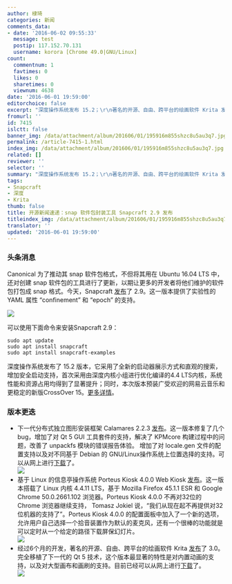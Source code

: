 ```yaml
---
author: 棣琦
categories: 新闻
comments_data:
- date: '2016-06-02 09:55:33'
  message: test
  postip: 117.152.70.131
  username: korora [Chrome 49.0|GNU/Linux]
count:
  commentnum: 1
  favtimes: 0
  likes: 0
  sharetimes: 0
  viewnum: 4638
date: '2016-06-01 19:59:00'
editorchoice: false
excerpt: "深度操作系统发布 15.2；\r\n著名的开源、自由、跨平台的绘画软件 Krita 发布了 3.0"
fromurl: ''
id: 7415
islctt: false
banner_img: /data/attachment/album/201606/01/195916m855shzc8u5au3q7.jpg
permalink: /article-7415-1.html
index_img: /data/attachment/album/201606/01/195916m855shzc8u5au3q7.jpg
related: []
reviewer: ''
selector: ''
summary: "深度操作系统发布 15.2；\r\n著名的开源、自由、跨平台的绘画软件 Krita 发布了 3.0"
tags:
- Snapcraft
- 深度
- Krita
thumb: false
title: 开源新闻速递：snap 软件包封装工具 Snapcraft 2.9 发布
titleindex_img: /data/attachment/album/201606/01/195916m855shzc8u5au3q7.jpg
translator: ''
updated: '2016-06-01 19:59:00'
---
```


### 头条消息


Canonical 为了推动其 snap 软件包格式，不但将其用在 Ubuntu 16.04 LTS 中，还对创建 snap 软件包的工具进行了更新，以期让更多的开发者将他们维护的软件包打包成 snap 格式。今天，Snapcraft [发布](https://launchpad.net/snapcraft/+milestone/2.9)了 2.9。这一版本提供了实验性的 YAML 属性 “confinement” 和 “epoch” 的支持。


![](/data/attachment/album/201606/01/195916m855shzc8u5au3q7.jpg)


可以使用下面命令来安装Snapcraft 2.9：



```
sudo apt update
sudo apt install snapcraft
sudo apt install snapcraft-examples
```

深度操作系统发布了 15.2 版本，它采用了全新的启动器展示方式和直观的搜索，增加安全启动支持，首次采用由深度内核小组进行优化编译的4.4 LTS内核，系统性能和资源占用均得到了显著提升；同时，本次版本预装广受欢迎的网易云音乐和更稳定的新版CrossOver 15。[更多详情](/article-7414-1.html)。


### 版本更迭


* 下一代分布式独立图形安装框架 Calamares 2.2.3 [发布](https://calamares.io/calamares-2.2.3-is-out/)。这一版本修复了几个 bug，增加了对 Qt 5 GUI 工具套件的支持，解决了 KPMcore 构建过程中的问题，改善了 unpackfs 模块的错误报告体验。 增加了对 locale.gen 文件的配置支持以及对不同基于 Debian 的 GNU/Linux操作系统上位置选择的支持。可以从网上进行[下载](https://github.com/calamares/calamares/releases/download/v2.2.3/calamares-2.2.3.tar.gz)了。  
![](/data/attachment/album/201606/01/195917hmuen2nzv66z2262.jpg)
* 基于 Linux 的信息亭操作系统 Porteus Kiosk 4.0.0 Web Kiosk [发布](http://porteus-kiosk.org/news.html#160530)。这一版本搭载了 Linux 内核 4.4.11 LTS，基于 Mozilla Firefox 45.1.1 ESR 和 Google Chrome 50.0.2661.102 浏览器。Porteus Kiosk 4.0.0 不再对32位的 Chrome 浏览器继续支持， Tomasz Jokiel 说，“我们从现在起不再提供对32位机器的支持了”。Porteus Kiosk 4.0.0 的配置面板中加入了一个新的选项，允许用户自己选择一个拾音装置作为默认的麦克风，还有一个很棒的功能就是可以定时从一个给定的路径下载屏保幻灯片。  
![](/data/attachment/album/201606/01/195918rb0tma71gz6e0700.jpg)
* 经过6个月的开发，著名的开源、自由、跨平台的绘画软件 Krita [发布](https://krita.org/item/krita-3-0-released/)了 3.0。完全移植了下一代的 Qt 5 技术，这个版本最显著的特性是对内置动画的支持，以及对大型画布和画刷的支持。目前已经可以从网上进行[下载](http://files.kde.org/krita/3/windows/krita-3.0-x64.zip)了。  
![](/data/attachment/album/201606/01/195919yfdpha01ja0j667d.jpg)
